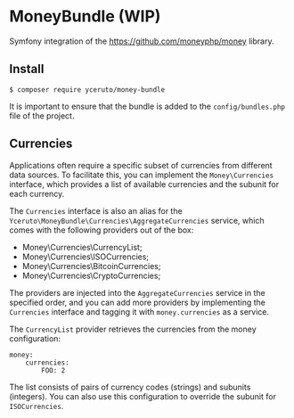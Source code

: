 # MoneyBundle (WIP)

Symfony integration of the https://github.com/moneyphp/money library.

## Install

    $ composer require yceruto/money-bundle

It is important to ensure that the bundle is added to the `config/bundles.php` file of the project.

## Currencies

Applications often require a specific subset of currencies from different data sources. To facilitate this, you can 
implement the `Money\Currencies` interface, which provides a list of available currencies and the subunit for each currency.

The `Currencies` interface is also an alias for the `Yceruto\MoneyBundle\Currencies\AggregateCurrencies` service, which 
comes with the following providers out of the box:
* Money\Currencies\CurrencyList;
* Money\Currencies\ISOCurrencies;
* Money\Currencies\BitcoinCurrencies;
* Money\Currencies\CryptoCurrencies;

The providers are injected into the `AggregateCurrencies` service in the specified order, and you can add more providers 
by implementing the `Currencies` interface and tagging it with `money.currencies` as a service.

The `CurrencyList` provider retrieves the currencies from the money configuration:

    money:
        currencies:
            FOO: 2

The list consists of pairs of currency codes (strings) and subunits (integers). You can also use this configuration to 
override the subunit for `ISOCurrencies`.
